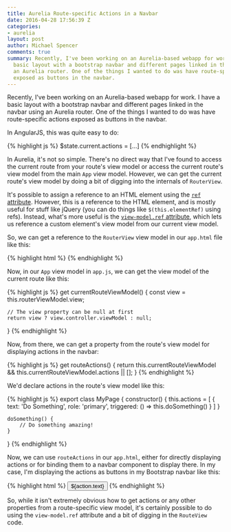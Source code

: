 ```yaml
---
title: Aurelia Route-specific Actions in a Navbar
date: 2016-04-28 17:56:39 Z
categories:
- aurelia
layout: post
author: Michael Spencer
comments: true
summary: Recently, I've been working on an Aurelia-based webapp for work. I have a
  basic layout with a bootstrap navbar and different pages linked in the navbar using
  an Aurelia router. One of the things I wanted to do was have route-specific actions
  exposed as buttons in the navbar.
---
```


Recently, I've been working on an Aurelia-based webapp for work. I have a basic layout with a bootstrap navbar and different pages linked in the navbar using an Aurelia router. One of the things I wanted to do was have route-specific actions exposed as buttons in the navbar.

In AngularJS, this was quite easy to do:

{% highlight js %}
$state.current.actions = [...]
{% endhighlight %}

In Aurelia, it's not so simple. There's no direct way that I've found to access the current route from your route's view model or access the current route's view model from the main `App` view model. However, we can get the current route's view model by doing a bit of digging into the internals of `RouterView`.

It's possible to assign a reference to an HTML element using the [`ref` attribute](http://stackoverflow.com/a/29866395/1917313). However, this is a reference to the HTML element, and is mostly useful for stuff like jQuery (you can do things like `$(this.elementRef)` using refs). Instead, what's more useful is the [`view-model.ref` attribute](http://stackoverflow.com/a/30733738/1917313), which lets us reference a custom element's view model from our current view model.

So, we can get a reference to the `RouterView` view model in our `app.html` file like this:

{% highlight html %}
<router-view view-model.ref="routerViewModel"></router-view>
{% endhighlight %}

Now, in our `App` view model in `app.js`, we can get the view model of the current route like this:

{% highlight js %}
get currentRouteViewModel() {
    const view = this.routerViewModel.view;

    // The view property can be null at first
    return view ? view.controller.viewModel : null;
}
{% endhighlight %}

Now, from there, we can get a property from the route's view model for displaying actions in the navbar:

{% highlight js %}
get routeActions() {
    return this.currentRouteViewModel && this.currentRouteViewModel.actions || [];
}
{% endhighlight %}

We'd declare actions in the route's view model like this:

{% highlight js %}
export class MyPage {
    constructor() {
        this.actions = [
            {
                text: 'Do Something',
                role: 'primary',
                triggered: () => this.doSomething()
            }
        ]
    }

    doSomething() {
        // Do something amazing!
    }
}
{% endhighlight %}

Now, we can use `routeActions` in our `app.html`, either for directly displaying actions or for binding them to a navbar component to display there. In my case, I'm displaying the actions as buttons in my Bootstrap navbar like this:

{% highlight html %}
<button repeat.for="action of actions"
        class="btn btn-${action.role || 'default'} navbar-btn"
        click.delegate="action.triggered()"
        disabled.bind="action.disabled">
  ${action.text}
</button>
{% endhighlight %}

So, while it isn't extremely obvious how to get actions or any other properties from a route-specific view model, it's certainly possible to do using the `view-model.ref` attribute and a bit of digging in the `RouteView` code.
